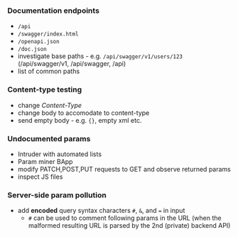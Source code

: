 ### Documentation endpoints
* `/api`
* `/swagger/index.html`
* `/openapi.json`
* `/doc.json`
* investigate base paths - e.g. `/api/swagger/v1/users/123` (/api/swagger/v1, /api/swagger, /api)
* list of common paths

### Content-type testing
* change _Content-Type_
* change body to accomodate to content-type
* send empty body - e.g. `{}`, empty xml etc.

### Undocumented params
* Intruder with automated lists
* Param miner BApp
* modify PATCH,POST,PUT requests to GET and observe returned params
* inspect JS files

### Server-side param pollution
* add __encoded__ query syntax characters `#`, `&`, and `=` in input
    * `#` can be used to comment following params in the URL (when the malformed resulting URL is parsed by the 2nd (private) backend API)
